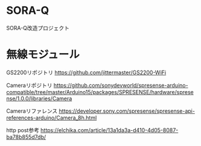 # SORA-Q
SORA-Q改造プロジェクト

# 無線モジュール

GS2200リポジトリ
https://github.com/jittermaster/GS2200-WiFi

Cameraリポジトリ
https://github.com/sonydevworld/spresense-arduino-compatible/tree/master/Arduino15/packages/SPRESENSE/hardware/spresense/1.0.0/libraries/Camera

Cameraリファレンス
https://developer.sony.com/spresense/spresense-api-references-arduino/Camera_8h.html

http post参考
https://elchika.com/article/13a1da3a-d410-4d05-8087-ba78b855d7db/